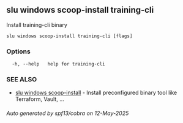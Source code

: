 ## slu windows scoop-install training-cli

Install training-cli binary

```
slu windows scoop-install training-cli [flags]
```

### Options

```
  -h, --help   help for training-cli
```

### SEE ALSO

* [slu windows scoop-install](slu_windows_scoop-install.md)	 - Install preconfigured binary tool like Terraform, Vault, ...

###### Auto generated by spf13/cobra on 12-May-2025
